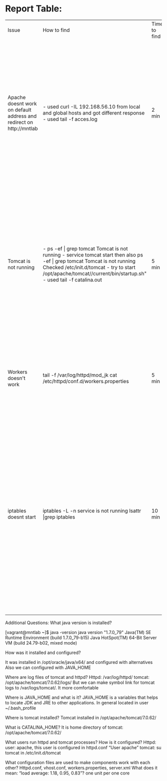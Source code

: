 <html>
<h1> Report Table:</h1>
<table>
<tr>
  <td>Issue</td>
  <td>How to find</td>
  <td>Time to find</td>
  <td>How to fix</td>
  <td>Time to fix</td>
 </tr>
<tr> 
  <td>Apache doesnt work on default address and redirect on http://mntlab</td>
  <td>- used curl -IL 192.168.56.10 from local and global hosts and got different response
- used tail -f acces.log
</td>
  <td>2 min</td>
  <td>Used apachectl -S to check syntax. 
Result: Configuration has two vitrualhosts. One of them in httpd.conf and another one in vhost.conf 
Then opened these two files and tried to find incorrect syntax.
I made the following changes:
- in httpd.conf:
removed virtualhosts which redirects to mntlab
- in vhosts.conf changed vhost from mntlab to *:80
- apachectl restart and then 
- used curl -IL 192.168.56.10 from both hosts
Result: got error 503 from application server
</td>
  <td>30 min</td>
</tr>
<tr>
  <td>Tomcat is not running</td>
  <td>- ps -ef | grep tomcat
Tomcat is not running  
- service tomcat start
then also ps -ef | grep tomcat
Tomcat is not running
Checked /etc/init.d/tomcat
- try to start
/opt/apache/tomcat//current/bin/startup.sh"
- used tail -f catalina.out
</td>
  <td>5 min</td>
  <td>Went to /etc/init.d/ and removed /dev/null 
Tried to start tomcat service. Then I got error “can’t find setclasspath.sh”. I tried to found this string in tomcat configs. And found incorrect variables in bashrc and commented them.
- Then I tried to start tomcat again and got error about java, checked logs, checked current version of java and configured alternatives --config java 1
- service tomcat start
Tomcat is starting
netstat -natupl | grep java. Port is listening. 
curl -IL 192.168.56.10:8080 and got response
</td>
  <td>30 min</td>
</tr>
<tr>
  <td>Workers doesn't work</td>
  <td>tail -f /var/log/httpd/mod_jk
cat /etc/httpd/conf.d/workers.properties
</td>
  <td>5 min</td>
  <td>I opened modjk log. This file had some errors with tomcat.worker. I opened workers.properties and fixed incorrect parameters for worker names and IP.
apachectl -k graceful
curl -IL 192.168.56.10
</td>
  <td>30 min</td>
</tr>
<tr>
  <td>iptables doesnt start </td>
  <td>iptables -L -n
service is not running
lsattr |grep iptables
</td>
  <td>10 min</td>
  <td>I checked iptables and restarted them.
It didn't start due to error in line with COMMIT.
Then I couldn't edit /etc/sysconfig/iptables from root. I found next command in google and checked this file with command lsattr |grep iptables and found that this file had immunity attribute. 
Then I used command chattr -i /etc/sysconfig/iptables, opened with vim and tried to rewrote line “commit”, and checked other lines. 
Added -A INPUT -p tcp -m state --state NEW -m tcp --dport 80 -j ACCEPT to open port 80. 
Found mistake in -A INPUT -m state --state RELATED -j ACCEPT and added ESTABLISHED after RELATED. Then restarted iptables. It started successful.
</td>
  <td>30 min</td>
</tr>
</table>

<p>Additional Questions:
What java version is installed?</p>

[vagrant@mntlab ~]$ java -version
java version "1.7.0_79"
Java(TM) SE Runtime Environment (build 1.7.0_79-b15)
Java HotSpot(TM) 64-Bit Server VM (build 24.79-b02, mixed mode)

<p>How was it installed and configured?</p>

It was installed in /opt/oracle/java/x64/ and configured with alternatives
Also we can configured with JAVA_HOME

Where are log files of tomcat and httpd?
Httpd: /var/log/httpd/
tomcat: /opt/apache/tomcat/7.0.62/logs/
But we can make symbol link for tomcat logs to /var/logs/tomcat/. It more comfortable

Where is JAVA_HOME and what is it?
JAVA_HOME is a variables that helps to locate JDK and JRE to other applications.
In general located in user ~/.bash_profile

Where is tomcat installed?
Tomcat installed in /opt/apache/tomcat/7.0.62/

What is CATALINA_HOME?
It is home directory of tomcat: /opt/apache/tomcat/7.0.62/

What users run httpd and tomcat processes? How is it configured?
Httpd: user: apache, this user is configured in httpd.conf “User apache”
tomcat: su tomcat in /etc/init.d/tomcat

What configuration files are used to make components work with each other?
Httpd.conf, vhost.conf, workers.properties, server.xml
What does it mean: “load average: 1.18, 0.95, 0.83”?
one unit per one core


</html>









